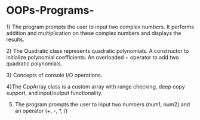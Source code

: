 # OOPs-Programs-
1} The program prompts the user to input two complex numbers. It performs addition and multiplication on these complex numbers and displays the results.

2} The Quadratic class represents quadratic polynomials.
A constructor to initialize polynomial coefficients.
An overloaded + operator to add two quadratic polynomials.

3} Concepts of console I/O operations.

4}The CppArray class is a custom array with range checking, deep copy support, and input/output functionality.

5) The program prompts the user to input two numbers (num1, num2) and an operator (+, -, *, /)


